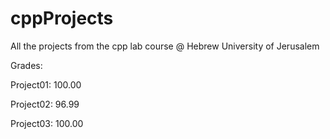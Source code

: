 # cppProjects
All the projects from the cpp lab course @ Hebrew University of Jerusalem

Grades:

Project01: 100.00

Project02: 96.99

Project03: 	100.00
